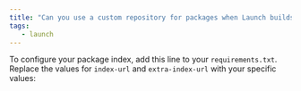 ```yaml
---
title: "Can you use a custom repository for packages when Launch builds the image?"
tags:
   - launch
---
```

To configure your package index, add this line to your `requirements.txt`. Replace the values for `index-url` and `extra-index-url` with your specific values:

```text